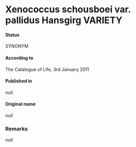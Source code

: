 Xenococcus schousboei var. pallidus Hansgirg VARIETY
=======

#### Status
SYNONYM

#### According to
The Catalogue of Life, 3rd January 2011

#### Published in
null

#### Original name
null

### Remarks
null